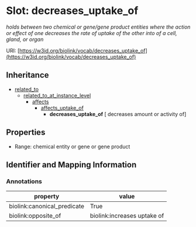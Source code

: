 # Slot: decreases_uptake_of
_holds between two chemical or gene/gene product entities  where the action or effect of one decreases the rate of uptake of the other into of a cell, gland, or organ_


URI: [https://w3id.org/biolink/vocab/decreases_uptake_of](https://w3id.org/biolink/vocab/decreases_uptake_of)




## Inheritance

* [related_to](related_to.md)
    * [related_to_at_instance_level](related_to_at_instance_level.md)
        * [affects](affects.md)
            * [affects_uptake_of](affects_uptake_of.md)
                * **decreases_uptake_of** [ decreases amount or activity of]



## Properties

 * Range: chemical entity or gene or gene product



## Identifier and Mapping Information





### Annotations

| property | value |
| --- | --- |
| biolink:canonical_predicate | True |
| biolink:opposite_of | biolink:increases uptake of |


